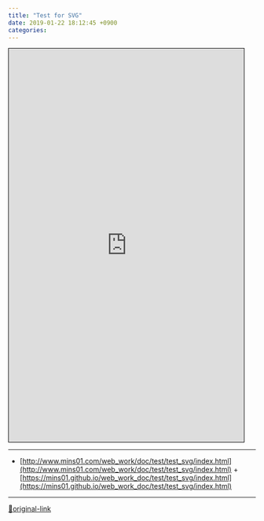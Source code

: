 ```yaml
---
title: "Test for SVG"
date: 2019-01-22 18:12:45 +0900
categories: 
---
```

  

<iframe frameborder="1" height="800" src="https://mins01.github.io/web_work_doc/test/test_svg/index.html" style="border-width: 1px; border-style: solid; border-color: rgb(0, 0, 0);" width="95%"></iframe>



***
+ [http://www.mins01.com/web_work/doc/test/test_svg/index.html](http://www.mins01.com/web_work/doc/test/test_svg/index.html)  + [https://mins01.github.io/web_work_doc/test/test_svg/index.html](https://mins01.github.io/web_work_doc/test/test_svg/index.html)


***
[🔗original-link](http://www.mins01.com/mh/tech/read/1251)